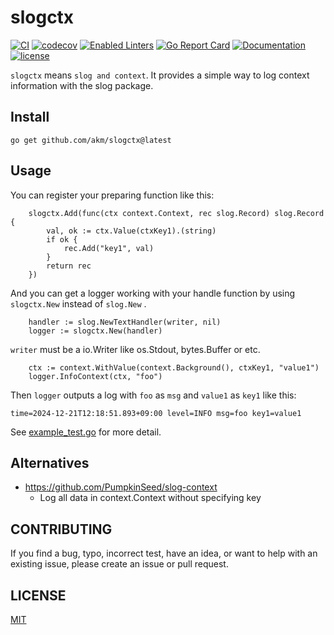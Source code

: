 # slogctx

[![CI](https://github.com/akm/slogctx/actions/workflows/ci.yml/badge.svg)](https://github.com/akm/slogctx/actions/workflows/ci.yml)
[![codecov](https://codecov.io/github/akm/slogctx/graph/badge.svg?token=9BcanbSLut)](https://codecov.io/github/akm/slogctx)
[![Enabled Linters](https://img.shields.io/badge/dynamic/yaml?url=https%3A%2F%2Fraw.githubusercontent.com%2Fakm%2Fslogctx%2Frefs%2Fheads%2Fmain%2F.project.yaml&query=%24.linters&label=enabled%20linters&color=%2317AFC2)](.golangci.yml)
[![Go Report Card](https://goreportcard.com/badge/github.com/akm/slogctx)](https://goreportcard.com/report/github.com/akm/slogctx)
[![Documentation](https://img.shields.io/badge/go.dev-reference-007d9c?logo=go&logoColor=white&style=flat-square)](https://pkg.go.dev/github.com/akm/slogctx)
[![license](https://img.shields.io/github/license/akm/slogctx)](./LICENSE)

`slogctx` means `slog and context`. It provides a simple way to log context information with the slog package.

## Install

```
go get github.com/akm/slogctx@latest
```

## Usage

You can register your preparing function like this:

```golang
	slogctx.Add(func(ctx context.Context, rec slog.Record) slog.Record {
		val, ok := ctx.Value(ctxKey1).(string)
		if ok {
			rec.Add("key1", val)
		}
		return rec
	})
```

And you can get a logger working with your handle function by using `slogctx.New` instead of `slog.New` .

```golang
    handler := slog.NewTextHandler(writer, nil)
    logger := slogctx.New(handler)
```

`writer` must be a io.Writer like os.Stdout, bytes.Buffer or etc.

```golang
	ctx := context.WithValue(context.Background(), ctxKey1, "value1")
	logger.InfoContext(ctx, "foo")
```

Then `logger` outputs a log with `foo` as `msg` and `value1` as `key1` like this:

```
time=2024-12-21T12:18:51.893+09:00 level=INFO msg=foo key1=value1
```

See [example_test.go](./example_test.go) for more detail.

## Alternatives

- https://github.com/PumpkinSeed/slog-context
  - Log all data in context.Context without specifying key

## CONTRIBUTING

If you find a bug, typo, incorrect test, have an idea, or want to help with an existing issue, please create an issue or pull request.

## LICENSE

[MIT](./LICENSE)
